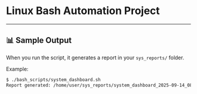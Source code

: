 # Linux Bash Automation Project
---

## 📊 Sample Output

When you run the script, it generates a report in your `sys_reports/` folder.

Example:

```bash
$ ./bash_scripts/system_dashboard.sh
Report generated: /home/user/sys_reports/system_dashboard_2025-09-14_080000.txt

